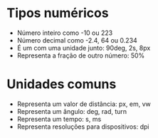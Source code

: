 # Tipos numéricos

* <integer>             Número inteiro como -10 ou 223
* <number>              Número decimal como -2.4, 64 ou 0.234
* <dimension>           É um <number> com uma unidade junto: 90deg, 2s, 8px
* <percentagem>         Representa a fração de outro número: 50%

# Unidades comuns

* <length>              Representa um valor de distância: px, em, vw
* <angle>               Representa um ângulo: deg, rad, turn
* <time>                Representa um tempo: s, ms
* <resolution>          Representa resoluções para dispositivos: dpi